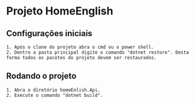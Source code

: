 # Projeto HomeEnglish

## Configurações iniciais
    1. Após o clone do projeto abra o cmd ou o power shell.
    2. Dentro a pasta principal digite o comando "dotnet restore". Desta forma todos os pacotes do projeto devem ser restaurados.

## Rodando o projeto
    1. Abra o diretório homeEnlish.Api.
    2. Execute o comando "dotnet build".
